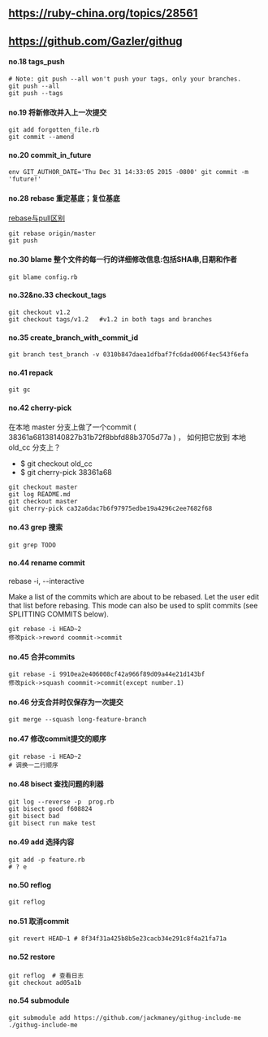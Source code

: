 ## https://ruby-china.org/topics/28561
## https://github.com/Gazler/githug
#### no.18 tags_push
```
# Note: git push --all won't push your tags, only your branches.
git push --all
git push --tags
```
#### no.19 将新修改并入上一次提交  
```
git add forgotten_file.rb
git commit --amend
```
#### no.20 commit_in_future
```
env GIT_AUTHOR_DATE='Thu Dec 31 14:33:05 2015 -0800' git commit -m 'future!'
```
#### no.28 rebase   重定基底；复位基底
[rebase与pull区别](http://gitbook.liuhui998.com/4_2.html)
```
git rebase origin/master
git push
```
#### no.30 blame 整个文件的每一行的详细修改信息:包括SHA串,日期和作者
```
git blame config.rb
```
#### no.32&no.33 checkout_tags
```
git checkout v1.2
git checkout tags/v1.2   #v1.2 in both tags and branches
```
#### no.35 create_branch_with_commit_id
```
git branch test_branch -v 0310b847daea1dfbaf7fc6dad006f4ec543f6efa
```
#### no.41 repack
```
git gc
```
#### no.42 cherry-pick

在本地 master 分支上做了一个commit ( 38361a68138140827b31b72f8bbfd88b3705d77a ) ， 如何把它放到 本地 old_cc 分支上？ 

- $ git checkout old_cc
- $ git cherry-pick 38361a68 
```
git checkout master
git log README.md
git checkout master
git cherry-pick ca32a6dac7b6f97975edbe19a4296c2ee7682f68
```
#### no.43 grep 搜索
```
git grep TODO
```
#### no.44 rename commit

rebase -i, --interactive

Make a list of the commits which are about to be rebased. Let the user
edit that list before rebasing. This mode can also be used to split
commits (see SPLITTING COMMITS below).
```
git rebase -i HEAD~2
修改pick->reword coommit->commit
```
#### no.45 合并commits 
```
git rebase -i 9910ea2e406008cf42a966f89d09a44e21d143bf
修改pick->squash coommit->commit(except number.1)
```
#### no.46 分支合并时仅保存为一次提交
```
git merge --squash long-feature-branch
```
#### no.47 修改commit提交的顺序
```
git rebase -i HEAD~2
# 调换一二行顺序
```
#### no.48 bisect 查找问题的利器
```
git log --reverse -p  prog.rb
git bisect good f608824
git bisect bad
git bisect run make test
```
#### no.49 add 选择内容
```
git add -p feature.rb
# ? e
```
#### no.50 reflog
```
git reflog
```
#### no.51 取消commit
```
git revert HEAD~1 # 8f34f31a425b8b5e23cacb34e291c8f4a21fa71a
```
#### no.52 restore
```
git reflog  # 查看日志
git checkout ad05a1b
```
#### no.54 submodule
```
git submodule add https://github.com/jackmaney/githug-include-me ./githug-include-me
```
